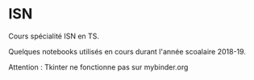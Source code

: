 # ISN
Cours spécialité ISN en TS.

Quelques notebooks utilisés en cours durant l'année scoalaire 2018-19.

Attention : Tkinter ne fonctionne pas sur mybinder.org
